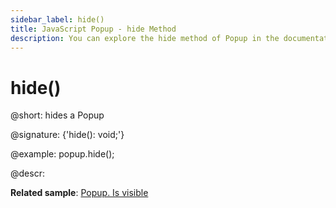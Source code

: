 ```yaml
---
sidebar_label: hide()
title: JavaScript Popup - hide Method 
description: You can explore the hide method of Popup in the documentation of the DHTMLX JavaScript UI library. Browse developer guides and API reference, try out code examples and live demos, and download a free 30-day evaluation version of DHTMLX Suite.
---
```


# hide()

@short: hides a Popup

@signature: {'hide(): void;'}

@example:
popup.hide();

@descr:

**Related sample**: [Popup. Is visible](https://snippet.dhtmlx.com/f614sdm3)

[comment]: # (@relatedapi: popup/api/popup_show_method.md)

[comment]: # (@related:popup/work_with_popup.md#hidingshowing-popup)
